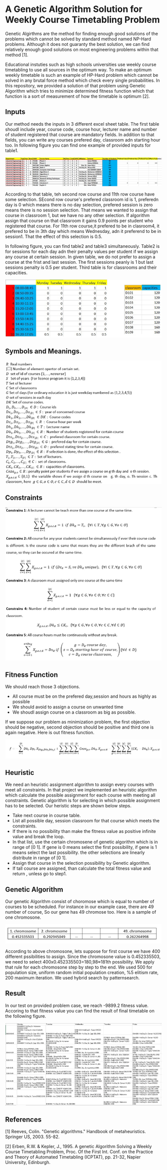 # A Genetic Algorithm Solution for Weekly Course Timetabling Problem

Genetic Algirthms are the method for finding enough good solutions of the problems which cannot be solved by standard method named NP-Hard problems. Although it does not guaranty the best solution, we can find relatively enough good solutions on most engineering problems within that method [1]. 

Educational instuties such as high schools universities use weekly course timetabling to use all sources in the optimum way. To make an optimum weekly timetable is such an example of HP-Hard problem which cannot be solved in any brutal force method which check every single probabilities. In this repository, we provided a solution of that problem using Genetic Algorithm which tries to minimize determined fitness function which that function is a sort of measurement of how the timetable is optimum [2].

## Inputs

Our method needs the inputs in 3 different excel sheet table. The first table shoudl include year, course code, course hour, lecturer name and number of student registered that course are mandatory fields. In addition to that fields, you can write any courses prefered day, classroom adn starting hour too. In following figure you can find one example of provided inputs for table1.

![Sample image](Output/courses.jpg?raw=true "Title")

According to that table, teh second row course and 11th row course have some selection. SEcond row course's prefered classroom id is 1, preferedn day is 0 which means there is no day selection, prefered session is zero means there is no session selection. That means we wanted to assign that course in classroom 1, but we have no any other selection. If algorithm assign that course on that classroom it gains 0.9 points per student who registered that course. For 11th row course,it prefered to be in clasroom4, it prefered to be in 3th day which means Wednesday, adn it preferend to be in session1. That the effect of this selection is 0.5. 

In following figure, you can find table2 and table3 simultaneously. Table2 is for sessions for each day adn their penalty values per student if we assign any course at certain session. In given table, we do not prefer to assign a course at the frist and last session. The first sessions peanly is 1 but last sessions penalty is 0.5 per student. Third table is for classrooms and their capacities. 

![Sample image](Output/classhours.jpg?raw=true "Title")

## Symbols and Meanings.

![Sample image](Output/variables.jpg?raw=true "Title")

## Constraints

![Sample image](Output/Constraints.jpg?raw=true "Title")

## Fitness Function

We should reach those 3 objections.
* All course must be on the prefered day,session and hours as highly as possible 
* We should avoid to assign a course on unwanted time 
* We shoudl assign course on a classroom as big as possible.

If we suppose our problem as minimization problem, the first objection should be negative, second objection should be positive and third one is again negative. Here is out fitness function.

![Sample image](Output/fitness.jpg?raw=true "Title")

## Heuristic

We need an heuristic assignment algorithm to assign every courses with meet all constraints. In that project we implemented an heuristic algorithm which calculate the possible assignment for each course with meeting all constraints. Genetic algorithm is for selecting in which possible assignment has to be selected. Our heristic steps are shown below steps.

* Take next course in course table.
* List all possible day, session classroom for that course which meets the constraints.
* If there is no possibility than make the fitness value as positive infinite value and break the loop.
* In that list, use the certain chromosene of genetic algorithm which is in range of [0 1]. If gene is 0 means select the first possibility, if gene is 1 means select the last possibility. the other selections are linearly distribute in range of [0 1].
* Assign that course in the selection possibility by Genetic algorithm.
* If tall course are assigned, than calculate the total fitness value and return , unless go to step1.

## Genetic Algorithm

Our genetic Algorithm consist of choromose which is equal to number of courses to be scheduled. For instance in our example case, there are 49 number of course, So our gene has 49 chromose too. Here is a sample of one chromosone.

![Sample image](Output/chromosome.jpg?raw=true "Title")

According to above chromosone, lets suppose for first course we have 400 different pssibilities to assign. Since the chromosone value is 0.452335503, we need to select 400x0.452335503=180,98≈181th possibility. We apply that rule for each chromosone step by step to the end. We used 500 for population size, uniform random initial population creation, %5 elitism rate, 200 maximum iteration. We used hybrid search by patternsearch.

## Result

In our test on provided problem case, we reach -9899.2 fitness value. Accoring to that fitness value you can find the result of final timetable on the following figure.

![Sample image](Output/result.jpg?raw=true "Title")

## References
[1] Reeves, Colin. "Genetic algorithms." Handbook of metaheuristics. Springer US, 2003. 55-82.

[2] Erben, R.W. & Kepler, J., 1995. A genetic Algorithm Solving a Weekly Course Timetabling Problem, Proc. Of the First Int. Conf. on the Practice and Theory of Automated Timetabling (ICPTAT), pp. 21-32, Napier University, Edinburgh.




